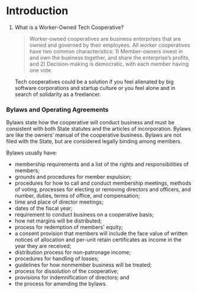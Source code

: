 # Introduction

1. What is a Worker-Owned Tech Cooperative?

   > Worker-owned cooperatives are business enterprises that are owned and governed by their employees. All worker cooperatives have two common characteristics: 1) Member-owners invest in and own the business together, and share the enterprise’s profits, and 2) Decision-making is democratic, with each member having one vote.

   Tech cooperatives could be a solution if you feel alienated by big software corporations and startup culture or you feel alone and in search of solidarity as a freelancer.

### Bylaws and Operating Agreements

Bylaws state how the cooperative will conduct business and must be consistent with both
State statutes and the articles of incorporation. Bylaws are like the owners’ manual of the
cooperative business. Bylaws are not filed with the State, but are considered legally binding
among members.

Bylaws usually have:

- membership requirements and a list of the rights and responsibilities of members;
- grounds and procedures for member expulsion;
- procedures for how to call and conduct membership meetings, methods of voting,
  processes for electing or removing directors and officers, and number, duties, terms
  of office, and compensation;
- time and place of director meetings;
- dates of the fiscal year;
- requirement to conduct business on a cooperative basis;
- how net margins will be distributed;
- process for redemption of members' equity;
- a consent provision that members will include the face value of written notices of
  allocation and per-unit retain certificates as income in the year they are received;
- distribution process for non-patronage income;
- procedures for handling of losses;
- guidelines for how nonmember business will be treated;
- process for dissolution of the cooperative;
- provisions for indemnification of directors; and
- the process for amending the bylaws.
